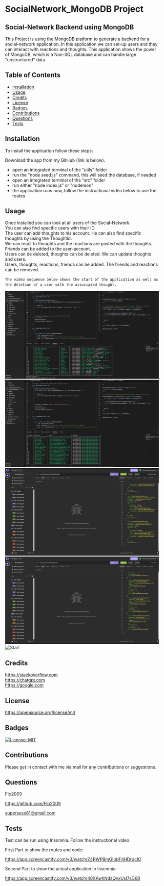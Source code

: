 
# SocialNetwork_MongoDB Project

## Social-Network Backend using MongoDB

This Project is using the MongoDB platform to generate a backend
for a social-network application. In this application we can set-up users
and they can interact with reactions and thoughts. This application shows the power of
MongoDB, which is a Non-SQL database and can handle large "unstructured" data.


## Table of Contents

- [Installation](#installation)
- [Usage](#usage)
- [Credits](#credits)
- [License](#license)
- [Badges](#badges)
- [Contributions](#contributions)
- [Questions](#questions)
- [Tests](#tests)

## Installation

To install the application follow these steps:<br>

Download the app from my GitHub (link is below).<br>

- open an integrated terminal of the "utils" folder<br>
- run the "node seed.js" command, this will seed the database, if needed<br>
- open an integrated terminal of the "src" folder<br>
- run either "node index.js" or "nodemon"<br>
- the application runs now, follow the instructional video below to use the routes



## Usage

Once installed you can look at all users of the Social-Network.<br>
You can also find specific users with their ID.<br>
The user can add thoughts to his account. He can also find specific thoughts by using the ThoughtId.<br>
We can react to thoughts and the reactions are posted with the thoughts.<br>
Friends can be added to the user-account.<br>
Users can be deleted, thoughts can be deleted. We can update thoughts and users.<br>
Users, thoughts, reactions, friends can be added. The friends and reactions can be removed.<br>

`The video sequence below shows the start of the application as well as the deletion of a user with the associated thought.`

![Start](./src/images/screen_5.gif)
![Start](./src/images/screen_4.gif)
![Start](./src/images/screen_3.gif)
![Start](./src/images/screen_2.gif)
![Start](./src/images/screen_1.gif)

## Credits

https://stackoverflow.com<br>
https://chatgpt.com<br>
https://google.com<br>


## License

https://opensource.org/license/mit

## Badges

[![License: MIT](https://img.shields.io/badge/License-MIT-yellow.svg)](https://opensource.org/licenses/MIT)

## Contributions

Please get in contact with me via mail for any contributions or suggestions.


## Questions

Flo2009

https://github.com/Flo2009

supersuse81@gmail.com

## Tests


Test can be run using Insomnia. Follow the instructional video

First Part to show the routes and code:

https://app.screencastify.com/v3/watch/Z4RWPBmGIbbF4HDrqcIO

Second Part to show the actual application in Insomnia:

https://app.screencastify.com/v3/watch/48XAwhNdzQyxUsI7sD6B



